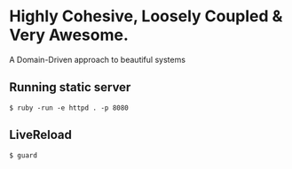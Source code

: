 # Highly Cohesive, Loosely Coupled & Very Awesome.

A Domain-Driven approach to beautiful systems

## Running static server

    $ ruby -run -e httpd . -p 8080

## LiveReload

    $ guard
